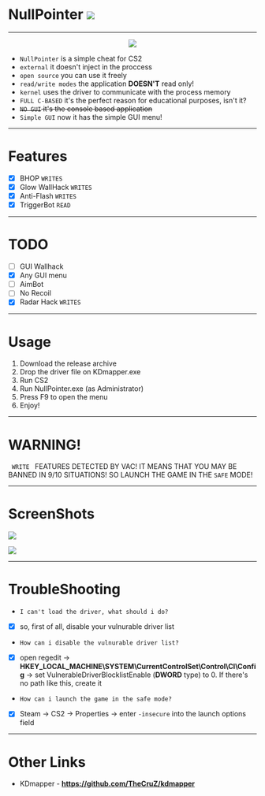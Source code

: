 # NullPointer ![](https://img.shields.io/badge/C-blue)

***

<p align="center">
  <img src = "https://github.com/9ght-code/NullPointer/assets/107795776/9f59917d-63df-42f2-8221-4ee798c2c950">
</p>

+ <code>NullPointer</code> is a simple cheat for CS2 
+ <code>external</code> it doesn't inject in the proccess
+ <code>open source</code> you can use it freely
+ <code>read/write modes</code> the application **DOESN'T** read only!
+ <code>kernel</code> uses the driver to communicate with the process memory
+ <code>FULL C-BASED</code> it's the perfect reason for educational purposes, isn't it?
+ ~~<code>NO GUI</code> it's the console based application~~
+ <code>Simple GUI</code> now it has the simple GUI menu!

***

# Features
- [X] BHOP <code>WRITES</code>
- [x] Glow WallHack <code>WRITES</code>
- [X] Anti-Flash <code>WRITES</code>
- [X] TriggerBot <code>READ</code>

***
# TODO
- [ ] GUI Wallhack
- [X] Any GUI menu
- [ ] AimBot
- [ ] No Recoil
- [X] Radar Hack <code>WRITES</code>

***
# Usage
1. Download the release archive
2. Drop the driver file on KDmapper.exe
3. Run CS2
4. Run NullPointer.exe (as Administrator)
5. Press F9 to open the menu
6. Enjoy!

***

# WARNING!

<code> WRITE </code> FEATURES DETECTED BY VAC! IT MEANS THAT YOU MAY BE BANNED IN 9/10 SITUATIONS! SO LAUNCH THE GAME IN THE <code>SAFE</code> MODE!

***

# ScreenShots
![](https://github.com/user-attachments/assets/99309225-502b-4f8e-80fa-e6b84f524105)


![](https://github.com/user-attachments/assets/cc81676f-2b56-4da6-8695-14a3a3721da3)

***

# TroubleShooting
- <code>I can't load the driver, what should i do?</code>
- [X] so, first of all, disable your vulnurable driver list
- <code>How can i disable the vulnurable driver list?</code>
- [X] open regedit -> **HKEY_LOCAL_MACHINE\SYSTEM\CurrentControlSet\Control\CI\Config** -> set VulnerableDriverBlocklistEnable (**DWORD** type) to 0. If there's no path like this, create it
- <code>How can i launch the game in the safe mode?</code>
- [X] Steam -> CS2 -> Properties -> enter <code>-insecure</code> into the launch options field

***
# Other Links
+ KDmapper - **https://github.com/TheCruZ/kdmapper**
 

